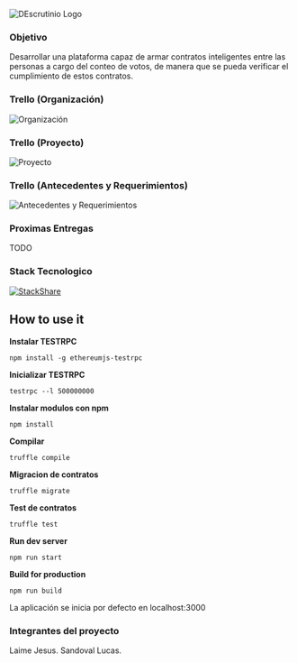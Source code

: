![DEscrutinio Logo](https://github.com/yoLUkAsss/DEscrutinio/blob/master/docs/logo.png)


### Objetivo

Desarrollar una plataforma capaz de armar contratos inteligentes entre las personas a cargo del conteo de votos, de manera que se pueda verificar el cumplimiento de estos contratos.

### Trello (Organización)
![Organización](https://trello.com/b/TcThyUPk/organizaci%C3%B3n-y-entregas)

### Trello (Proyecto)
![Proyecto](https://trello.com/b/riiTpzzh/proyecto)

### Trello (Antecedentes y Requerimientos)
![Antecedentes y Requerimientos](https://trello.com/b/A7b6hlnq/antecedentes-y-requerimientos)

### Proximas Entregas

TODO

### Stack Tecnologico

[![StackShare](https://img.shields.io/badge/tech-stack-0690fa.svg?style=flat)](https://stackshare.io/yoLUkAsss/descrutinio)


## How to use it

**Instalar TESTRPC**

```
npm install -g ethereumjs-testrpc
```

**Inicializar TESTRPC**

```
testrpc --l 500000000
```

**Instalar modulos con npm**
```
npm install
```

**Compilar**
```
truffle compile
```
**Migracion de contratos**
```
truffle migrate
```

**Test de contratos**
```
truffle test
```
**Run dev server**
```
npm run start
```
**Build for production**
```
npm run build
```

La aplicación se inicia por defecto en localhost:3000


### Integrantes del proyecto

Laime Jesus.
Sandoval Lucas.
